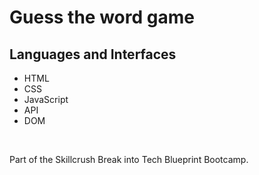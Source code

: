 
<h1>Guess the word game </h1>


<h2>Languages and Interfaces</h2>
<ul>
  <li> HTML</li>
  <li> CSS </li>
  <li> JavaScript </li>
  <li> API </li>
  <li> DOM </li>
</ul><br>

<p> Part of the Skillcrush Break into Tech Blueprint Bootcamp.</p>

